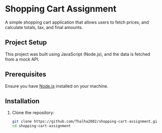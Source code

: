 # Shopping Cart Assignment

A simple shopping cart application that allows users to  fetch prices, and calculate totals, tax, and final amounts.

## Project Setup

This project was built using JavaScript (Node.js), and the data is fetched from a mock API.

## Prerequisites

Ensure you have [Node.js](https://nodejs.org/) installed on your machine.

## Installation

1. Clone the repository:
   ```bash
   git clone https://github.com/Thalha2002/shopping-cart-assignment.git
   cd shopping-cart-assignment
